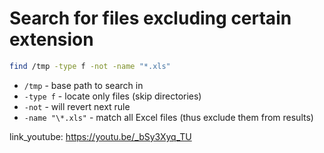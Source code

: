 # Search for files excluding certain extension

```bash
find /tmp -type f -not -name "*.xls"
```

- `/tmp` - base path to search in
- `-type f` - locate only files (skip directories)
- `-not` - will revert next rule
- `-name "\*.xls"` - match all Excel files (thus exclude them from results)


link_youtube: https://youtu.be/_bSy3Xyq_TU
